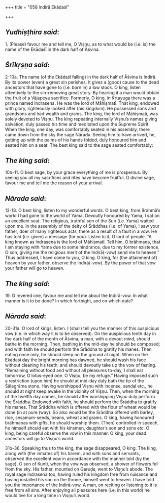+++
title = "058 Indirā Ekādaśí"

+++
 

## *Yudhiṣṭhira said*:

1\. (Please) favour me and tell me, O Viṣṇu, as to what would be (i.e. is) the name of the Ekādaśī in the dark half of Āśvina.

## *Śrīkṛṣṇa said*:

2-10a. The name (of the Ekādaśī falling) in the dark half of Āśvina is Indirā. By its power (even) a great sin perishes. It gives a (good) cause to the dead ancestors that have gone to (i.e. born in) a low stock. O king, listen attentively to the sin-removing great story. By hearing it a man would obtain the fruit of a Vājapeya sacrifice. Formerly, O king, in Kṛtayuga there was a prince named Indrasena. He was the lord of Māhiṣmatī. That king, endowed with glory, righteously looked after (his kingdom). He possessed sons and grandsons and had wealth and grains. The king, the lord of Māhiṣmatī, was solely devoted to Viṣṇu. The king repeating internally Viṣṇu’s names giving salvation, duly passed his time and meditated upon the Supreme Spirit. When the king, one day, was comfortably seated in his assembly, there came down from the sky the sage Nārada. Seeing him to have arrived, he, getting up with the palms of his hands folded, duly honoured him and seated him on a seat. The best king said to the sage seated comfortably:

## *The king said*:

10b-11. O best sage, by your grace everything of me is prosperous. By seeing you all my sacrifices and rites have become fruitful. O divine sage, favour me and tell me the reason of your arrival.

## *Nārada said*:

12-18. O best king, listen to my wonderful words. O best king, from Brahmā’s world I had gone to the world of Yama. Devoutly honoured by Yama, I sat on an excellent seat. The religious, truthful son of the Sun (i.e. Yama) waited upon me. In the assembly of the deity of Śrāddhas (i.e. of Yama), I saw your father, doer of many righteous acts, there as a result of a fault in a vow. He has told (i.e. given) a message (for you). Listen to it, O lord of people. “A king known as Indrasena is the lord of Māhiṣmatī. Tell him, O brāhmaṇa, that I am staying with Yama due to some hindrance, due to my former existence. O son, giving me the religious merit of the Indirā(-vow) send me to heaven.” Thus addressed, I have come to you, O king. O king, for (the attainment of) heaven by your father, observe the Indirā(-vow). By the power of that vow your father will go to heaven.

## *The* *king said*:

19\. O revered one, favour me and tell me about the Indirā-vow. In what manner is it to be done? In which fortnight, and on which date?

## *Nārada said*:

20-31a. O lord of kings, listen. I (shall) tell you the manner of this auspicious vow (i.e. in which way it is to be observed). On the auspicious tenth day in the dark half of the month of Āśvina, a man, with a devout mind, should bathe in the morning. Then, bathing in the mid-day he should be composed; and with faith he should perform the Śrāddha to gratify his manes. Then eating once only, he should sleep on the ground at night. When on the Ekādaśī day the bright morning has dawned, he should wash his face without cleaning his teeth; and should devoutly take up the vow of fasting. “Remaining without food and without all pleasures to-day, I shall eat tomorrow, O lotus-eyed one. O Viṣṇu, be my refuge.” Having imposed such a restriction (upon him) he should at mid-day duly bath the tip of the Śālagrāma stone. Having worshipped Viṣṇu with incense, sandal etc., he should at night keep awake in the vicinity of Viṣṇu. Then, when the morning of the twelfth day comes, he should after worshipping Viṣṇu duly perform the Śrāddha. Endowed with faith, he should perform the Śrāddha to gratify his manes. That Śrāddha which is offered with the flour of wheat would be done (in a) pure (way). So also would be the Śrāddha offered with barley, rice, sesamum-seeds, beans, wheat and grams. O king, having honoured brāhmaṇas with gifts, he should worship them. (Then) controlled in speech, he himself should eat with his kinsmen, daughter’s son and sons etc. O king, being careful observe the vow in this manner. O king, your dead ancestors will go to Viṣṇu’s world.

31b-36. Speaking thus to the king, the sage disappeared, O king. The king, along with (the inmates of) his harem, and with sons and servants, observed the excellent vow in accordance with the manner told (by the sage). O son of Kuntī, when the vow was observed, a shower of flowers fell from the sky. His father, mounted on Garuḍa, went to Viṣṇu’s abode. The royal sage Indrasena too, having ruled his kingdom free from nuisance and having installed his son on the throne, himself went to heaven. I have told you the importance of the Indirā-vow. A man, on reciting or listening to it is free from all sins. After enjoying all pleasures here (i.e. in this world) he would live for a long time in Viṣṇu’s world.


